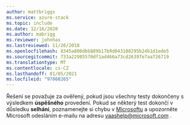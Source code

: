 ```yaml
---
author: mattbriggs
ms.service: azure-stack
ms.topic: include
ms.date: 12/16/2020
ms.author: mabrigg
ms.reviewer: johnhas
ms.lastreviewed: 11/26/2018
ms.openlocfilehash: 8345a800dbb889b17b9d043108295b24b1d1ede5
ms.sourcegitcommit: 733a22985570df1ad466a73cd26397e7aa726719
ms.translationtype: MT
ms.contentlocale: cs-CZ
ms.lasthandoff: 01/05/2021
ms.locfileid: "97868265"
---
```

Řešení se považuje za ověřený, pokud jsou všechny testy dokončeny s výsledkem **úspěšného** provedení. Pokud se některý test dokončí v důsledku **selhání**, poznamenejte si chybu v [Microsoftu](https://aka.ms/collaborate) a upozorněte Microsoft odesláním e-mailu na adresu [vaashelp@microsoft.com](mailto:vaashelp@microsoft.com) .